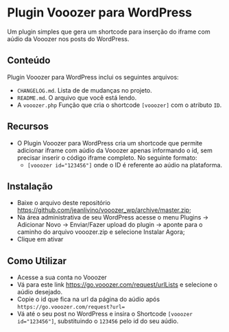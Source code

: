 # Plugin Vooozer para WordPress

Um plugin simples que gera um shortcode para inserção do iframe com aúdio da Vooozer nos posts do WordPress.

## Conteúdo

Plugin Vooozer para WordPress inclui os seguintes arquivos:

* `CHANGELOG.md`. Lista de de mudanças no projeto.
* `README.md`. O arquivo que você está lendo.
* A `vooozer.php` Função que cria o shortcode `[vooozer]` com o atributo `ID`.

## Recursos

* O Plugin Vooozer para WordPress cria um shortcode que permite adicionar iframe com aúdio da Vooozer apenas informando o id, sem precisar inserir o código iframe completo. No seguinte formato:
  * `[vooozer id="123456"]` onde o ID é referente ao aúdio na plataforma.

## Instalação

* Baixe o arquivo deste repositório https://github.com/jeanlivino/vooozer_wp/archive/master.zip;
* Na área administrativa de seu WordPress acesse o menu Plugins -> Adicionar Novo -> Enviar/Fazer upload do plugin -> aponte para o caminho do arquivo vooozer.zip e selecione Instalar Agora;
* Clique em ativar

## Como Utilizar

* Acesse a sua conta no Vooozer
* Vá para este link https://go.vooozer.com/request/urlLists e selecione o aúdio desejado.
* Copie o id que fica na url da página do aúdio após `https://go.vooozer.com/request?url=`
* Vá até o seu post no WordPress e insira o Shortcode `[vooozer id="123456"]`, substituindo o `123456` pelo id do seu aúdio.
